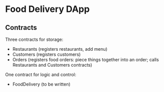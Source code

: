 # Food Delivery DApp

## Contracts
Three contracts for storage:
- Restaurants (registers restaurants, add menu)
- Customers (registers customers)
- Orders (registers food orders: piece things together into an order; calls Restaurants and Customers contracts)

One contract for logic and control:
- FoodDelivery (to be written)
